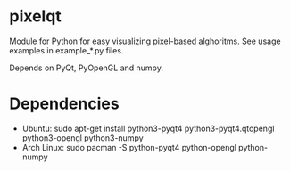 # pixelqt

Module for Python for easy visualizing pixel-based alghoritms. See usage examples in example_*.py files.

Depends on PyQt, PyOpenGL and numpy.

# Dependencies

* Ubuntu: sudo apt-get install python3-pyqt4 python3-pyqt4.qtopengl python3-opengl python3-numpy
* Arch Linux: sudo pacman -S python-pyqt4 python-opengl python-numpy
